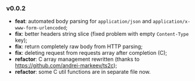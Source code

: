 ### v0.0.2
* **feat**: automated body parsing for `application/json`
and `application/x-www-form-urlencoded`;
* **fix**: better headers string slice
  (fixed problem with empty `Content-Type` key);
* **fix**: return completely raw body from HTTP parsing;
* **fix**: deleting request from requests array after
completion (C);
* **refactor**: C array management rewritten (thanks to https://github.com/andrei-markeev/ts2c);
* **refactor**: some C util functions are in separate file now.
